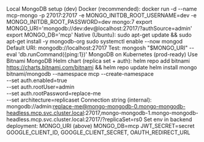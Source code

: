 Local MongoDB setup (dev)
Docker (recommended):
docker run -d --name mcp-mongo -p 27017:27017 -e MONGO_INITDB_ROOT_USERNAME=dev -e MONGO_INITDB_ROOT_PASSWORD=dev mongo:7
export MONGO_URI='mongodb://dev:dev@localhost:27017/?authSource=admin'
export MONGO_DB='mcp'
Native (Ubuntu):
sudo apt-get update && sudo apt-get install -y mongodb-org
sudo systemctl enable --now mongod
Default URI: mongodb://localhost:27017
Test:
mongosh "$MONGO_URI" --eval 'db.runCommand({ping:1})'
MongoDB on Kubernetes (prod-ready)
Use Bitnami MongoDB Helm chart (replica set + auth):
helm repo add bitnami https://charts.bitnami.com/bitnami && helm repo update
helm install mongo bitnami/mongodb --namespace mcp --create-namespace \
--set auth.enabled=true \
--set auth.rootUser=admin \
--set auth.rootPassword=replace-me \
--set architecture=replicaset
Connection string (internal):
mongodb://admin:replace-me@mongo-mongodb-0.mongo-mongodb-headless.mcp.svc.cluster.local:27017,mongo-mongodb-1.mongo-mongodb-headless.mcp.svc.cluster.local:27017/?replicaSet=rs0
Set env in backend deployment:
MONGO_URI (above)
MONGO_DB=mcp
JWT_SECRET=secret
GOOGLE_CLIENT_ID, GOOGLE_CLIENT_SECRET, OAUTH_REDIRECT_URL